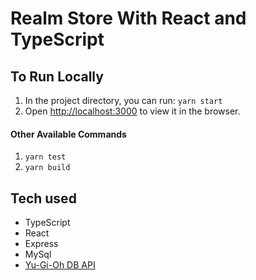 # Realm Store With React and TypeScript

## To Run Locally

1. In the project directory, you can run: `yarn start`
1. Open [http://localhost:3000](http://localhost:3000) to view it in the browser.

#### Other Available Commands

1. `yarn test`
1. `yarn build`

## Tech used

- TypeScript
- React
- Express
- MySql
- [Yu-Gi-Oh DB API](https://db.ygoprodeck.com/api-guide/)
